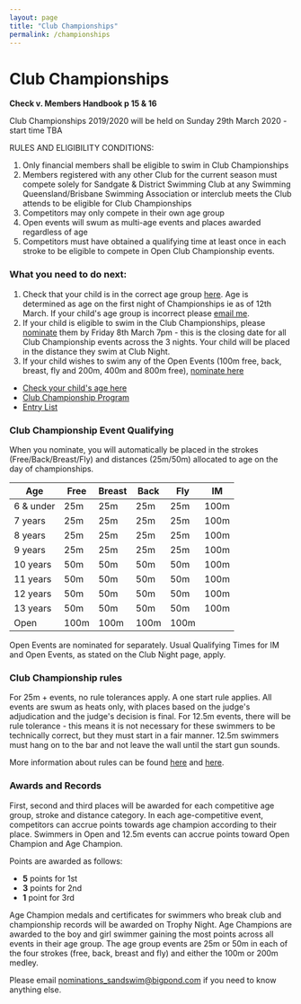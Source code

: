 ```yaml
---
layout: page
title: "Club Championships"
permalink: /championships
---
```

# Club Championships
**Check v. Members Handbook p 15 & 16**

Club Championships 2019/2020 will be held on Sunday 29th March 2020 - start time TBA 

RULES AND ELIGIBILITY CONDITIONS:
1.	Only financial members shall be eligible to swim in Club Championships
2.	Members registered with any other Club for the current season must compete solely for Sandgate & District Swimming Club at any Swimming Queensland/Brisbane Swimming Association or interclub meets the Club attends to be eligible for Club Championships
3.	Competitors may only compete in their own age group
4.	Open events will swum as multi-age events and places awarded regardless of age
5.	Competitors must have obtained a qualifying time at least once in each stroke to be eligible to compete in Open Club Championship events.

### What you need to do next:

1. Check that your child is in the correct age group [here](files/2018-19%20season%20top%20times%2026%20feb%202019.pdf).  Age is determined as age on the first night of Championships ie as of 12th March. If your child's age group is incorrect please [email me](mailto:nominations_sandswim@bigpond.com?subject=My%20child's%20age%20is%20wrong&body=Hi%20Pippa%0APlease%20correct%20my%20child's%20age%20in%20the%20entries%20list.%0AName%3A%0ADOB%3A%0A%0AThanks).
2. If your child is eligible to swim in the Club Championships, please [nominate](mailto:nominations_sandswim@bigpond.com?subject=Nominations%20for%20Club%20Championships&body=Please%20nominate%20(name)%20for%20the%20following%20Championship%20events%3A%0AChoose%20one%20or%20more%20-%20%20Free%2FBreast%2FBack%2FFly%0A%0A(delete%20below%20if%20your%20child%20does%20not%20want%20to%20swim%20the%20IM)%0AMy%20child%20has%20swim%20the%20IM%20(insert%20distance%20-%20100m%20or%20200m%20here)%20and%20would%20like%20to%20nominate%20for%20this%20at%20Championships) them by Friday 8th March 7pm - this is the closing date for all Club Championship events across the 3 nights.  Your child will be placed in the distance they swim at Club Night.
3. If your child wishes to swim any of the Open Events (100m free, back, breast, fly and 200m, 400m and 800m free), [nominate here](mailto:nominations_sandswim@bigpond.com?subject=Open%20event%20nominations&body=Please%20nominate%20my%20child%20for%20open%20events%3A%0AName%3A%0AOpen%20event%2Fs%3A)


* [Check your child's age here](files/2018-19%20season%20top%20times%2026%20feb%202019.pdf)
* [Club Championship Program](files/SANDGATE%20SWIMMING%20CLUB%202019%20CHAMPIONSHIPS%20PROGRAM.pdf)
* [Entry List](files/club%20championships%20entry%20list%202019.pdf)

### Club Championship Event Qualifying 
When you nominate, you will automatically be placed in the strokes (Free/Back/Breast/Fly) and distances (25m/50m) allocated to age on the day of championships. 

Age | Free | Breast | Back | Fly | IM
--- | --- | --- | --- | --- | ---
6 & under | 25m | 25m | 25m | 25m | 100m |
7 years | 25m | 25m | 25m | 25m | 100m |
8 years | 25m | 25m | 25m | 25m | 100m |
9 years | 25m | 25m | 25m | 25m | 100m |
10 years | 50m | 50m | 50m | 50m | 100m |
11 years | 50m | 50m | 50m | 50m | 100m |
12 years | 50m | 50m | 50m | 50m | 100m |
13 years | 50m | 50m | 50m | 50m | 100m |
Open | 100m | 100m | 100m | 100m | 

Open Events are nominated for separately.  Usual Qualifying Times for IM and Open Events, as stated on the Club Night page, apply.
  
### Club Championship rules
For 25m + events, no rule tolerances apply. A one start rule applies. All events are swum as heats only, with places based on the judge's adjudication and the judge's decision is final.
For 12.5m events, there will be rule tolerance - this means it is not necessary for these swimmers to be technically correct, but they must start in a fair manner. 12.5m swimmers must hang on to the bar and not leave the wall until the start gun sounds.

More information about rules can be found [here](files/Basic%20guide%20and%20rules.pdf) and [here](files/rules%20for%20club%20championships.pdf).

### Awards and Records
First, second and third places will be awarded for each competitive age group, stroke and distance category. In each age-competitive event, competitors can accrue points towards age champion according to their place. Swimmers in Open and 12.5m events can accrue points toward Open Champion and Age Champion. 

Points are awarded as follows:

* **5** points for 1st
* **3** points for 2nd
* **1** point for 3rd

Age Champion medals and certificates for swimmers who break club and championship records will be awarded on Trophy Night. Age Champions are awarded to the boy and girl swimmer gaining the most points across all events in their age group. The age group events are 25m or 50m in each of the four strokes (free, back, breast and fly) and either the 100m or 200m medley. 

Please email <nominations_sandswim@bigpond.com> if you need to know anything else.
